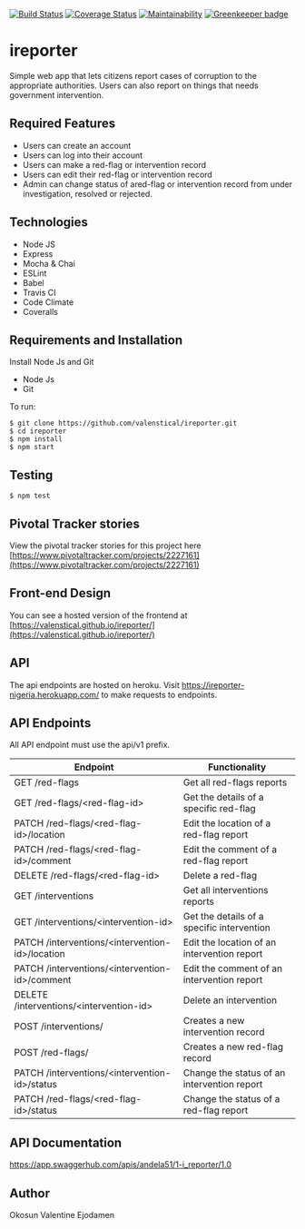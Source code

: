 [![Build Status](https://travis-ci.org/valenstical/ireporter.svg?branch=develop&q=1)](https://travis-ci.org/valenstical/ireporter)
[![Coverage Status](https://coveralls.io/repos/github/valenstical/ireporter/badge.svg?branch=develop&q=1)](https://coveralls.io/github/valenstical/ireporter?branch=develop)
[![Maintainability](https://api.codeclimate.com/v1/badges/cc83bc74765efd66a6cc/maintainability)](https://codeclimate.com/github/valenstical/ireporter/maintainability)
[![Greenkeeper badge](https://badges.greenkeeper.io/valenstical/ireporter.svg)](https://greenkeeper.io/)
# ireporter
Simple web app that lets citizens report cases of corruption to the appropriate authorities. Users can also report on things that needs government intervention.

## Required Features

- Users can create an account
- Users can log into their account
- Users can make a red-flag or intervention record
- Users can edit their red-flag or intervention record
- Admin can change status of ared-flag or intervention record from under investigation, resolved or rejected.

## Technologies

- Node JS
- Express
- Mocha & Chai
- ESLint
- Babel
- Travis CI
- Code Climate
- Coveralls

## Requirements and Installation
Install Node Js and Git
- Node Js
- Git

To run:
```
$ git clone https://github.com/valenstical/ireporter.git
$ cd ireporter
$ npm install
$ npm start
```
## Testing
```
$ npm test
```

## Pivotal Tracker stories
View the pivotal tracker stories for this project here [https://www.pivotaltracker.com/projects/2227161](https://www.pivotaltracker.com/projects/2227161)

## Front-end Design

You can see a hosted version of the frontend at [https://valenstical.github.io/ireporter/](https://valenstical.github.io/ireporter/)

## API

The api endpoints are hosted on heroku. Visit https://ireporter-nigeria.herokuapp.com/ to make requests to endpoints.

## API Endpoints
All API endpoint must use the api/v1 prefix.

| Endpoint                                         | Functionality                            |
| ------------------------------------------------ | -----------------------------------------|
| GET /red-flags                                           | Get all red-flags reports              |
| GET /red-flags/\<red-flag-id>                            | Get the details of a specific red-flag   |
| PATCH /red-flags/\<red-flag-id>/location                 | Edit the location of a red-flag report |
| PATCH /red-flags/\<red-flag-id>/comment                  | Edit the comment of a red-flag report  |
| DELETE /red-flags/\<red-flag-id>                         | Delete a red-flag                 |
| GET /interventions                                       | Get all interventions reports              |
| GET /interventions/\<intervention-id>                    | Get the details of a specific intervention   |
| PATCH /interventions/\<intervention-id>/location         | Edit the location of an intervention report |
| PATCH /interventions/\<intervention-id>/comment          | Edit the comment of an intervention report  |
| DELETE /interventions/\<intervention-id>                 | Delete an intervention                 |
| POST /interventions/                                     | Creates a new intervention record  |
| POST /red-flags/                                         | Creates a new red-flag record  |
| PATCH /interventions/\<intervention-id>/status           | Change the status of an intervention report |
| PATCH /red-flags/\<red-flag-id>/status                   | Change the status of a red-flag report |

## API Documentation
https://app.swaggerhub.com/apis/andela51/1-i_reporter/1.0



## Author

Okosun Valentine Ejodamen
